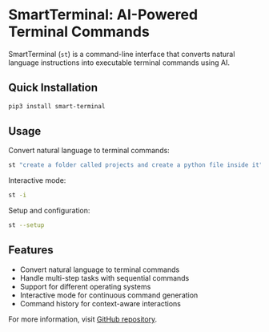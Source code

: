 # SmartTerminal: AI-Powered Terminal Commands

SmartTerminal (`st`) is a command-line interface that converts natural language instructions into executable terminal commands using AI.

## Quick Installation

```bash
pip3 install smart-terminal
```

## Usage

Convert natural language to terminal commands:
```bash
st "create a folder called projects and create a python file inside it"
```

Interactive mode:
```bash
st -i
```

Setup and configuration:
```bash
st --setup
```

## Features

- Convert natural language to terminal commands
- Handle multi-step tasks with sequential commands
- Support for different operating systems
- Interactive mode for continuous command generation
- Command history for context-aware interactions

For more information, visit [GitHub repository](https://github.com/muralianand12345/Smart-Terminal).
